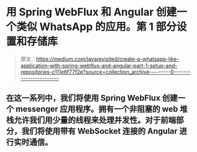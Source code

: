 # 用 Spring WebFlux 和 Angular 创建一个类似 WhatsApp 的应用。第 1 部分设置和存储库

> 原文：<https://medium.com/javarevisited/create-a-whatsapp-like-application-with-spring-webflux-and-angular-part-1-setup-and-repositories-c111e6f77f2e?source=collection_archive---------0----------------------->

## 在这一系列中，我们将使用 Spring WebFlux 创建一个 messenger 应用程序。拥有一个非阻塞的 web 堆栈允许我们用少量的线程来处理并发性。对于前端部分，我们将使用带有 WebSocket 连接的 Angular 进行实时通信。